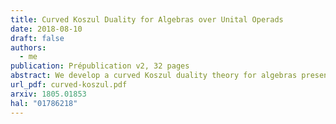 ```yaml
---
title: Curved Koszul Duality for Algebras over Unital Operads
date: 2018-08-10
draft: false
authors:
  - me
publication: Prépublication v2, 32 pages
abstract: We develop a curved Koszul duality theory for algebras presented by quadratic-linear-constant relations over binary unital operads. As an application, we study Poisson n-algebras given by polynomial functions on a standard shifted symplectic space. We compute explicit resolutions of these algebras using curved Koszul duality. We use these resolutions to compute derived enveloping algebras and factorization homology on parallelized simply connected closed manifolds of these Poisson n-algebras.
url_pdf: curved-koszul.pdf
arxiv: 1805.01853
hal: "01786218"
---
```

